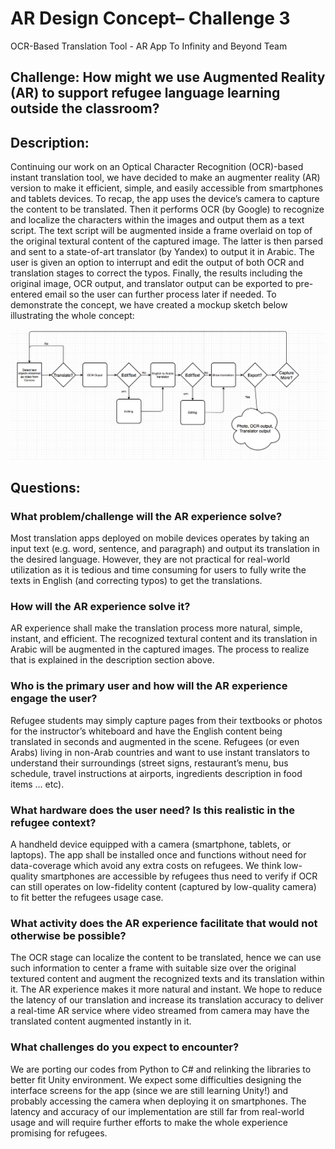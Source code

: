 # AR Design Concept– Challenge 3
OCR-Based Translation Tool - AR App
To Infinity and Beyond Team

## Challenge: How might we use Augmented Reality (AR) to support refugee language learning outside the classroom?

## Description:

Continuing our work on an Optical Character Recognition (OCR)-based instant translation tool, we have decided to make an augmenter reality (AR) version to make it efficient, simple, and easily accessible from smartphones and tablets devices. To recap, the app uses the device’s camera to capture the content to be translated. Then it performs OCR (by Google) to recognize and localize the characters within the images and output them as a text script. The text script will be augmented inside a frame overlaid on top of the original textural content of the captured image. The latter is then parsed and sent to a state-of-art translator (by Yandex) to output it in Arabic. The user is given an option to interrupt and edit the output of both OCR and translation stages to correct the typos. Finally, the results including the original image, OCR output, and translator output can be exported to pre-entered email so the user can further process later if needed.
To demonstrate the concept, we have created a mockup sketch below illustrating the whole concept:

![alt text](ArFlowchart.png)
## Questions:

### What problem/challenge will the AR experience solve?
Most translation apps deployed on mobile devices operates by taking an input text (e.g. word, sentence, and paragraph) and output its translation in the desired language. However, they are not practical for real-world utilization as it is tedious and time consuming for users to fully write the texts in English (and correcting typos) to get the translations.

### How will the AR experience solve it?
AR experience shall make the translation process more natural, simple, instant, and efficient. The recognized textural content and its translation in Arabic will be augmented in the captured images. The process to realize that is explained in the description section above.
 
### Who is the primary user and how will the AR experience engage the user?
Refugee students may simply capture pages from their textbooks or photos for the instructor’s whiteboard and have the English content being translated in seconds and augmented in the scene. Refugees (or even Arabs) living in non-Arab countries and want to use instant translators to understand their surroundings (street signs, restaurant’s menu, bus schedule, travel instructions at airports, ingredients description in food items … etc).
	
### What hardware does the user need? Is this realistic in the refugee context? 
A handheld device equipped with a camera (smartphone, tablets, or laptops). The app shall be installed once and functions without need for data-coverage which avoid any extra costs on refugees. We think low-quality smartphones are accessible by refugees thus need to verify if OCR can still operates on low-fidelity content (captured by low-quality camera) to fit better the refugees usage case. 

### What activity does the AR experience facilitate that would not otherwise be possible? 
The OCR stage can localize the content to be translated, hence we can use such information to center a frame with suitable size over the original textured content and augment the recognized texts and its translation within it. The AR experience makes it more natural and instant. We hope to reduce the latency of our translation and increase its translation accuracy to deliver a real-time AR service where video streamed from camera may have the translated content augmented instantly in it.    

### What challenges do you expect to encounter?
We are porting our codes from Python to C# and relinking the libraries to better fit Unity environment. We expect some difficulties designing the interface screens for the app (since we are still learning Unity!) and probably accessing the camera when deploying it on smartphones. The latency and accuracy of our implementation are still far from real-world usage and will require further efforts to make the whole experience promising for refugees.
